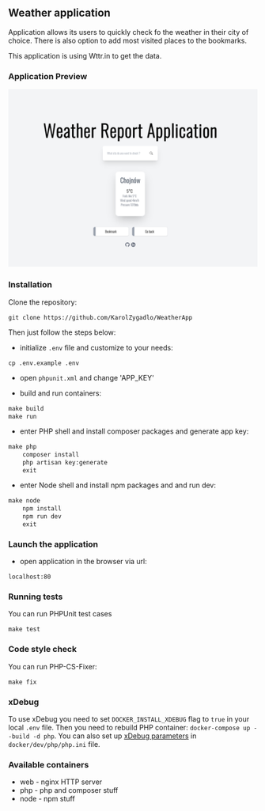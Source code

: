 ## Weather application
Application allows its users to quickly check fo the weather in their city of choice. There is also option to add most visited places to the bookmarks. 

This application is using Wttr.in to get the data.

### Application Preview
![app preview](app_preview.png)
### Installation

Clone the repository:

```
git clone https://github.com/KarolZygadlo/WeatherApp
```

Then just follow the steps below:

* initialize `.env` file and customize to your needs:

```
cp .env.example .env
```

* open `phpunit.xml` and change 'APP_KEY'

* build and run containers:

```
make build
make run
```

* enter PHP shell and install composer packages and generate app key:

```
make php
    composer install
    php artisan key:generate
    exit
```

* enter Node shell and install npm packages and and run dev:

```
make node
    npm install
    npm run dev
    exit
```

### Launch the application
* open application in the browser via url:

```
localhost:80
```
### Running tests

You can run PHPUnit test cases

```
make test
```

### Code style check

You can run PHP-CS-Fixer:

```
make fix
```

### xDebug

To use xDebug you need to set `DOCKER_INSTALL_XDEBUG` flag to `true` in your local `.env` file. Then you need to rebuild
PHP container: `docker-compose up --build -d php`. You can also set
up [xDebug parameters](https://xdebug.org/docs/all_settings) in `docker/dev/php/php.ini` file.

### Available containers

* web - nginx HTTP server
* php - php and composer stuff
* node - npm stuff

